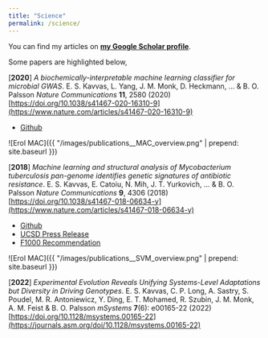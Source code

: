 ```yaml
---
title: "Science"
permalink: /science/
---
```


<!-- ---
title: "Publications"
permalink: /publications/
author_profile: true
--- -->

You can find my articles on [**my Google Scholar profile**](https://scholar.google.com/citations?user=7kVg1RMAAAAJ&hl=en).

Some papers are highlighted below,

[**2020**] *A biochemically-interpretable machine learning classifier for microbial GWAS*.  E. S. Kavvas, L. Yang, J. M. Monk, D. Heckmann, … & B. O. Palsson _Nature Communications_ **11**, 2580 (2020) [https://doi.org/10.1038/s41467-020-16310-9](https://www.nature.com/articles/s41467-020-16310-9)
- [Github](https://github.com/erolkavvas/metabolic-allele-classifiers)

![Erol MAC]({{ "/images/publications__MAC_overview.png" | prepend: site.baseurl }})

[**2018**] *Machine learning and structural analysis of Mycobacterium tuberculosis pan-genome identifies genetic signatures of antibiotic resistance*. E. S. Kavvas, E. Catoiu, N. Mih, J. T. Yurkovich, … & B. O. Palsson _Nature Communications_ **9**, 4306 (2018) [https://doi.org/10.1038/s41467-018-06634-y](https://www.nature.com/articles/s41467-018-06634-y)
- [Github](https://github.com/erolkavvas/microbial_AMR_ML)
- [UCSD Press Release](https://today.ucsd.edu/story/machine_learning_identifies_antibiotic_resistance_genes_in_tuberculosis_causing_bacteria)
- [F1000 Recommendation](https://archive.connect.h1.co/article/734245483/)

![Erol MAC]({{ "/images/publications__SVM_overview.png" | prepend: site.baseurl }})

[**2022**] *Experimental Evolution Reveals Unifying Systems-Level Adaptations but Diversity in Driving Genotypes*. E. S. Kavvas, C. P. Long, A. Sastry, S. Poudel, M. R. Antoniewicz, Y. Ding, E. T. Mohamed, R. Szubin, J. M. Monk, A. M. Feist & B. O. Palsson _mSystems_ **7**(6): e00165-22 (2022) [https://doi.org/10.1128/msystems.00165-22](https://journals.asm.org/doi/10.1128/msystems.00165-22)